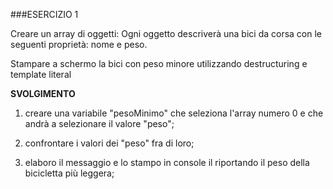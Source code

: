 ###ESERCIZIO 1

Creare un array di oggetti:
Ogni oggetto descriverà una bici da corsa con le seguenti proprietà: nome e peso.

Stampare a schermo la bici con peso minore utilizzando destructuring e template literal


**SVOLGIMENTO**
1. creare una variabile "pesoMinimo" che seleziona l'array numero 0 e che andrà a selezionare il valore "peso";

2. confrontare i valori dei "peso" fra di loro;

3. elaboro il messaggio e lo stampo in console il riportando il peso della bicicletta più leggera;
